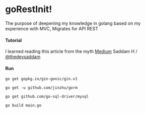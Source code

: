 goRestInit!
===================

The purpose of deepening my knowledge in golang based on my experience with MVC, Migrates for API REST

#### <i class="icon-book"></i> Tutorial

I learned reading this article from the myth [Medium](https://medium.com/@thedevsaddam/build-restful-api-service-in-golang-using-gin-gonic-framework-85b1a6e176f3) Saddam H / [@thedevsaddam](https://github.com/thedevsaddam)



#### <i class="icon-upload"></i> Run

    go get gopkg.in/gin-gonic/gin.v1

    go get -u github.com/jinzhu/gorm

    go get github.com/go-sql-driver/mysql
   
    go build main.go

